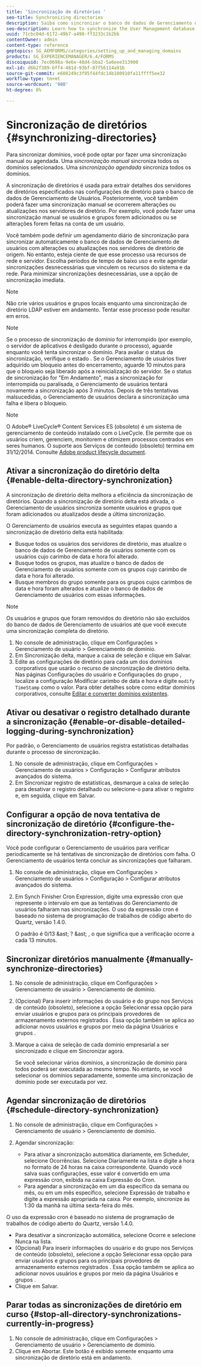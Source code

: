 ```yaml
---
title: 'Sincronização de diretórios '
seo-title: Synchronizing directories
description: Saiba como sincronizar o banco de dados de Gerenciamento de usuários com alterações nos servidores de diretório de origem usando sincronização manual ou agendada.
seo-description: Learn how to synchronize the User Management database with changes to the source directory servers using manual or scheduled synchronization.
uuid: 71cbc04d-6172-49b7-a490-ff3233c1b2bb
contentOwner: admin
content-type: reference
geptopics: SG_AEMFORMS/categories/setting_up_and_managing_domains
products: SG_EXPERIENCEMANAGER/6.4/FORMS
discoiquuid: 7ec0698a-9e6e-48d4-bba2-5a6eee313900
exl-id: d6b2f389-bff4-481d-93bf-87f56114a91b
source-git-commit: e608249c3f95f44fdc14b100910fa11ffff5ee32
workflow-type: tm+mt
source-wordcount: '980'
ht-degree: 0%

---
```


# Sincronização de diretórios {#synchronizing-directories}

Para sincronizar domínios, você pode optar por fazer uma sincronização manual ou agendada. Uma *sincronização manual* sincroniza todos os domínios selecionados. Uma *sincronização agendada* sincroniza todos os domínios.

A sincronização de diretórios é usada para extrair detalhes dos servidores de diretórios especificados nas configurações de diretório para o banco de dados de Gerenciamento de Usuários. Posteriormente, você também poderá fazer uma sincronização manual se ocorrerem alterações ou atualizações nos servidores de diretório. Por exemplo, você pode fazer uma sincronização manual se usuários e grupos forem adicionados ou se alterações forem feitas na conta de um usuário.

Você também pode definir um agendamento diário de sincronização para sincronizar automaticamente o banco de dados de Gerenciamento de usuários com alterações ou atualizações nos servidores de diretório de origem. No entanto, esteja ciente de que esse processo usa recursos de rede e servidor. Escolha períodos de tempo de baixo uso e evite agendar sincronizações desnecessárias que vinculem os recursos do sistema e da rede. Para minimizar sincronizações desnecessárias, use a opção de sincronização imediata.

>[!NOTE]
>
>Não crie vários usuários e grupos locais enquanto uma sincronização de diretório LDAP estiver em andamento. Tentar esse processo pode resultar em erros.

>[!NOTE]
>
>Se o processo de sincronização de domínio for interrompido (por exemplo, o servidor de aplicativos é desligado durante o processo), aguarde enquanto você tenta sincronizar o domínio. Para avaliar o status da sincronização, verifique o estado . Se o Gerenciamento de usuários tiver adquirido um bloqueio antes do encerramento, aguarde 10 minutos para que o bloqueio seja liberado após a reinicialização do servidor. Se o status de sincronização for &quot;Em Andamento&quot;, mas a sincronização for interrompida ou paralisada, o Gerenciamento de usuários tentará novamente a sincronização após 3 minutos. Depois de três tentativas malsucedidas, o Gerenciamento de usuários declara a sincronização uma falha e libera o bloqueio.

>[!NOTE]
>
>O Adobe® LiveCycle® Content Services ES (obsoleto) é um sistema de gerenciamento de conteúdo instalado com o LiveCycle. Ele permite que os usuários criem, gerenciem, monitorem e otimizem processos centrados em seres humanos. O suporte aos Serviços de conteúdo (obsoleto) termina em 31/12/2014. Consulte [Adobe product lifecycle document](https://www.adobe.com/support/products/enterprise/eol/eol_matrix.html).

## Ativar a sincronização do diretório delta {#enable-delta-directory-synchronization}

A sincronização de diretório delta melhora a eficiência da sincronização de diretórios. Quando a sincronização de diretório delta está ativada, o Gerenciamento de usuários sincroniza somente usuários e grupos que foram adicionados ou atualizados desde a última sincronização.

O Gerenciamento de usuários executa as seguintes etapas quando a sincronização de diretório delta está habilitada:

* Busque todos os usuários dos servidores de diretório, mas atualize o banco de dados de Gerenciamento de usuários somente com os usuários cujo carimbo de data e hora foi alterado.
* Busque todos os grupos, mas atualize o banco de dados de Gerenciamento de usuários somente com os grupos cujo carimbo de data e hora foi alterado.
* Busque membros do grupo somente para os grupos cujos carimbos de data e hora foram alterados e atualize o banco de dados de Gerenciamento de usuários com essas informações.

>[!NOTE]
>
>Os usuários e grupos que foram removidos do diretório não são excluídos do banco de dados de Gerenciamento de usuários até que você execute uma sincronização completa do diretório.

1. No console de administração, clique em Configurações > Gerenciamento de usuário > Gerenciamento de domínio.
1. Em Sincronização delta, marque a caixa de seleção e clique em Salvar.
1. Edite as configurações de diretório para cada um dos domínios corporativos que usarão o recurso de sincronização de diretório delta. Nas páginas Configurações do usuário e Configurações do grupo , localize a configuração Modificar carimbo de data e hora e digite `modify TimeStamp` como o valor. Para obter detalhes sobre como editar domínios corporativos, consulte [Editar e converter domínios existentes](/help/forms/using/admin-help/editing-converting-existing-domains.md#editing-and-converting-existing-domains).

## Ativar ou desativar o registro detalhado durante a sincronização {#enable-or-disable-detailed-logging-during-synchronization}

Por padrão, o Gerenciamento de usuários registra estatísticas detalhadas durante o processo de sincronização.

1. No console de administração, clique em Configurações > Gerenciamento de usuários > Configuração > Configurar atributos avançados do sistema.
1. Em Sincronizar registro de estatísticas, desmarque a caixa de seleção para desativar o registro detalhado ou selecione-o para ativar o registro e, em seguida, clique em Salvar.

## Configurar a opção de nova tentativa de sincronização de diretório {#configure-the-directory-synchronization-retry-option}

Você pode configurar o Gerenciamento de usuários para verificar periodicamente se há tentativas de sincronização de diretórios com falha. O Gerenciamento de usuários tenta concluir as sincronizações que falharam.

1. No console de administração, clique em Configurações > Gerenciamento de usuários > Configuração > Configurar atributos avançados do sistema.
1. Em Synch Finisher Cron Expression, digite uma expressão cron que represente o intervalo em que as tentativas do Gerenciamento de usuários falharam nas sincronizações. O uso da expressão cron é baseado no sistema de programação de trabalhos de código aberto do Quartz, versão 1.4.0.

   O padrão é 0/13 &amp;ast; ? &amp;ast; , o que significa que a verificação ocorre a cada 13 minutos.

## Sincronizar diretórios manualmente {#manually-synchronize-directories}

1. No console de administração, clique em Configurações > Gerenciamento de usuário > Gerenciamento de domínio.
1. (Opcional) Para inserir informações do usuário e do grupo nos Serviços de conteúdo (obsoleto), selecione a opção Selecionar essa opção para enviar usuários e grupos para os principais provedores de armazenamento externos registrados . Essa opção também se aplica ao adicionar novos usuários e grupos por meio da página Usuários e grupos .
1. Marque a caixa de seleção de cada domínio empresarial a ser sincronizado e clique em Sincronizar agora.

   Se você selecionar vários domínios, a sincronização de domínio para todos poderá ser executada ao mesmo tempo. No entanto, se você selecionar os domínios separadamente, somente uma sincronização de domínio pode ser executada por vez.

## Agendar sincronização de diretórios {#schedule-directory-synchronization}

1. No console de administração, clique em Configurações > Gerenciamento de usuário > Gerenciamento de domínio.
1. Agendar sincronização:

   * Para ativar a sincronização automática diariamente, em Scheduler, selecione Ocorrências. Selecione Diariamente na lista e digite a hora no formato de 24 horas na caixa correspondente. Quando você salva suas configurações, esse valor é convertido em uma expressão cron, exibida na caixa Expressão do Cron.
   * Para agendar a sincronização em um dia específico da semana ou mês, ou em um mês específico, selecione Expressão de trabalho e digite a expressão apropriada na caixa. Por exemplo, sincronize às 1:30 da manhã na última sexta-feira do mês.

O uso da expressão cron é baseado no sistema de programação de trabalhos de código aberto do Quartz, versão 1.4.0.

* Para desativar a sincronização automática, selecione Ocorre e selecione Nunca na lista.
* (Opcional) Para inserir informações do usuário e do grupo nos Serviços de conteúdo (obsoleto), selecione a opção Selecionar essa opção para enviar usuários e grupos para os principais provedores de armazenamento externos registrados . Essa opção também se aplica ao adicionar novos usuários e grupos por meio da página Usuários e grupos .
* Clique em Salvar.

## Parar todas as sincronizações de diretório em curso {#stop-all-directory-synchronizations-currently-in-progress}

1. No console de administração, clique em Configurações > Gerenciamento de usuário > Gerenciamento de domínio.
1. Clique em Abortar. Este botão é exibido somente enquanto uma sincronização de diretório está em andamento.
